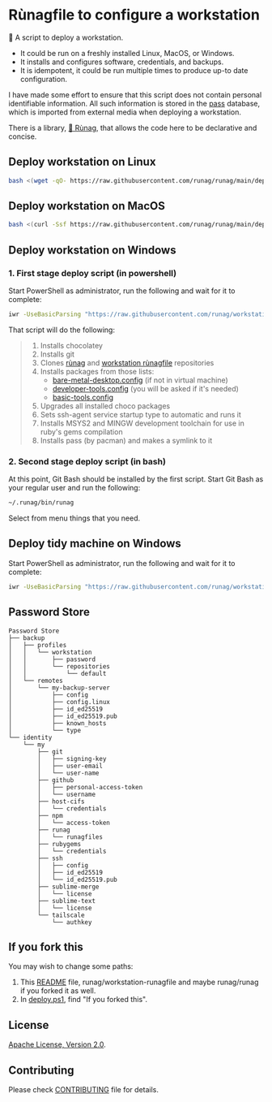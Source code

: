 <!--
Copyright 2012-2022 Rùnag project contributors

Licensed under the Apache License, Version 2.0 (the "License");
you may not use this file except in compliance with the License.
You may obtain a copy of the License at

    http://www.apache.org/licenses/LICENSE-2.0

Unless required by applicable law or agreed to in writing, software
distributed under the License is distributed on an "AS IS" BASIS,
WITHOUT WARRANTIES OR CONDITIONS OF ANY KIND, either express or implied.
See the License for the specific language governing permissions and
limitations under the License.
-->

# Rùnagfile to configure a workstation

🧡 A script to deploy a workstation.

* It could be run on a freshly installed Linux, MacOS, or Windows.
* It installs and configures software, credentials, and backups.
* It is idempotent, it could be run multiple times to produce up-to date configuration.

I have made some effort to ensure that this script does not contain personal identifiable information. All such information is stored in the [pass](https://www.passwordstore.org/) database, which is imported from external media when deploying a workstation.

There is a library, [💜 Rùnag](https://github.com/runag/runag), that allows the code here to be declarative and concise.

## Deploy workstation on Linux

```sh
bash <(wget -qO- https://raw.githubusercontent.com/runag/runag/main/deploy.sh) add runag/workstation-runagfile run
```


## Deploy workstation on MacOS 

```sh
bash <(curl -Ssf https://raw.githubusercontent.com/runag/runag/main/deploy.sh) add runag/workstation-runagfile run
```


## Deploy workstation on Windows 

### 1. First stage deploy script (in powershell)

Start PowerShell as administrator, run the following and wait for it to complete:

```sh
iwr -UseBasicParsing "https://raw.githubusercontent.com/runag/workstation-runagfile/main/deploy.ps1" | iex
```

That script will do the following:

> 1. Installs chocolatey
> 2. Installs git
> 3. Clones [rùnag](https://github.com/runag/runag) and [workstation rùnagfile](https://github.com/runag/workstation-runagfile) repositories
> 4. Installs packages from those lists:
>    * [bare-metal-desktop.config](lib/choco/bare-metal-desktop.config) (if not in virtual machine)
>    * [developer-tools.config](lib/choco/developer-tools.config) (you will be asked if it's needed)
>    * [basic-tools.config](lib/choco/basic-tools.config)
> 7. Upgrades all installed choco packages
> 8. Sets ssh-agent service startup type to automatic and runs it
> 9. Installs MSYS2 and MINGW development toolchain for use in ruby's gems compilation
> 11. Installs pass (by pacman) and makes a symlink to it

### 2. Second stage deploy script (in bash)

At this point, Git Bash should be installed by the first script. Start Git Bash as your regular user and run the following:

```sh
~/.runag/bin/runag
```

Select from menu things that you need.


## Deploy tidy machine on Windows 

Start PowerShell as administrator, run the following and wait for it to complete:

```sh
iwr -UseBasicParsing "https://raw.githubusercontent.com/runag/workstation-runagfile/main/deploy-tidy.ps1" | iex
```


## Password Store

```
Password Store
├── backup
│   ├── profiles
│   │   └── workstation
│   │       ├── password
│   │       └── repositories
│   │           └── default
│   └── remotes
│       └── my-backup-server
│           ├── config
│           ├── config.linux
│           ├── id_ed25519
│           ├── id_ed25519.pub
│           ├── known_hosts
│           └── type
└── identity
    └── my
        ├── git
        │   ├── signing-key
        │   ├── user-email
        │   └── user-name
        ├── github
        │   ├── personal-access-token
        │   └── username
        ├── host-cifs
        │   └── credentials
        ├── npm
        │   └── access-token
        ├── runag
        │   └── runagfiles
        ├── rubygems
        │   └── credentials
        ├── ssh
        │   ├── config
        │   ├── id_ed25519
        │   └── id_ed25519.pub
        ├── sublime-merge
        │   └── license
        ├── sublime-text
        │   └── license
        └── tailscale
            └── authkey
```

## If you fork this

You may wish to change some paths:

1. This [README](README.md) file, runag/workstation-runagfile and maybe runag/runag if you forked it as well.
2. In [deploy.ps1](deploy.ps1), find "If you forked this".

## License

[Apache License, Version 2.0](LICENSE).

## Contributing

Please check [CONTRIBUTING](CONTRIBUTING.md) file for details.
